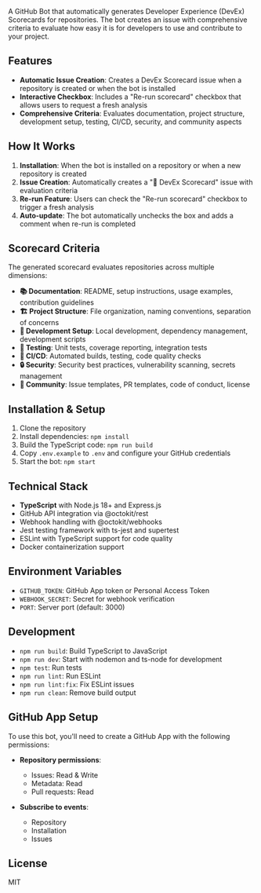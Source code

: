 A GitHub Bot that automatically generates Developer Experience (DevEx) Scorecards for repositories. The bot creates an issue with comprehensive criteria to evaluate how easy it is for developers to use and contribute to your project.

## Features

- **Automatic Issue Creation**: Creates a DevEx Scorecard issue when a repository is created or when the bot is installed
- **Interactive Checkbox**: Includes a "Re-run scorecard" checkbox that allows users to request a fresh analysis
- **Comprehensive Criteria**: Evaluates documentation, project structure, development setup, testing, CI/CD, security, and community aspects

## How It Works

1. **Installation**: When the bot is installed on a repository or when a new repository is created
2. **Issue Creation**: Automatically creates a "🎯 DevEx Scorecard" issue with evaluation criteria
3. **Re-run Feature**: Users can check the "Re-run scorecard" checkbox to trigger a fresh analysis
4. **Auto-update**: The bot automatically unchecks the box and adds a comment when re-run is completed

## Scorecard Criteria

The generated scorecard evaluates repositories across multiple dimensions:

- **📚 Documentation**: README, setup instructions, usage examples, contribution guidelines
- **🏗️ Project Structure**: File organization, naming conventions, separation of concerns
- **🔧 Development Setup**: Local development, dependency management, development scripts
- **🧪 Testing**: Unit tests, coverage reporting, integration tests
- **🚀 CI/CD**: Automated builds, testing, code quality checks
- **🔒 Security**: Security best practices, vulnerability scanning, secrets management
- **🤝 Community**: Issue templates, PR templates, code of conduct, license

## Installation & Setup

1. Clone the repository
2. Install dependencies: `npm install`
3. Build the TypeScript code: `npm run build`
4. Copy `.env.example` to `.env` and configure your GitHub credentials
5. Start the bot: `npm start`

## Technical Stack

- **TypeScript** with Node.js 18+ and Express.js
- GitHub API integration via @octokit/rest
- Webhook handling with @octokit/webhooks
- Jest testing framework with ts-jest and supertest
- ESLint with TypeScript support for code quality
- Docker containerization support

## Environment Variables

- `GITHUB_TOKEN`: GitHub App token or Personal Access Token
- `WEBHOOK_SECRET`: Secret for webhook verification
- `PORT`: Server port (default: 3000)

## Development

- `npm run build`: Build TypeScript to JavaScript
- `npm run dev`: Start with nodemon and ts-node for development
- `npm test`: Run tests
- `npm run lint`: Run ESLint
- `npm run lint:fix`: Fix ESLint issues
- `npm run clean`: Remove build output

## GitHub App Setup

To use this bot, you'll need to create a GitHub App with the following permissions:

- **Repository permissions**:
  - Issues: Read & Write
  - Metadata: Read
  - Pull requests: Read

- **Subscribe to events**:
  - Repository
  - Installation
  - Issues

## License

MIT